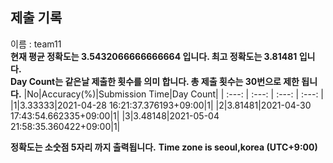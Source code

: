


  
## 제출 기록  
이름 : team11  
**현재 평균 정확도는 3.5432066666666664 입니다. 최고 정확도는 3.81481 입니다.**  
**Day Count는 같은날 제출한 횟수를 의미 합니다. 총 제출 횟수는 30번으로 제한 됩니다.**
|No|Accuracy(%)|Submission Time|Day Count|
| :---: | :---: | :---: | :---: |
|1|3.33333|2021-04-28 16:21:37.376193+09:00|1|
|2|3.81481|2021-04-30 17:43:54.662335+09:00|1|
|3|3.48148|2021-05-04 21:58:35.360422+09:00|1|


**정확도는 소숫점 5자리 까지 출력됩니다.**
**Time zone is seoul,korea (UTC+9:00)**
